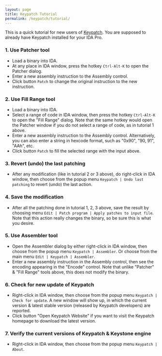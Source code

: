 ```yaml
---
layout: page
title: Keypatch Tutorial
permalink: /keypatch/tutorial/
---
```


This is a quick tutorial for new users of [Keypatch](/keypatch).
You are supposed to already have Keypatch installed for your IDA Pro.


### 1. Use **Patcher** tool

- Load a binary into IDA.
- At any place in IDA window, press the hotkey `Ctrl-Alt-K` to open the
  Patcher dialog.
- Enter a new assembly instruction to the Assembly control.
- Click button `Patch` to change the original instruction to the new instruction.


### 2. Use **Fill Range** tool

- Load a binary into IDA.
- Select a range of code in IDA window, then press the hotkey `Ctrl-Alt-K` to open
  the "Fill Range" dialog. Note that the same hotkey would open the Patcher window
  if you do not select a range of code, as in tutorial 1 above.
- Enter a new assembly instruction to the Assembly control. Alternatively, you can
  also enter a string in hexcode format, such as "0x90", "90, 91", "AAh", etc.
- Click button `Patch` to fill the selected range with the input above.


### 3. Revert (undo) the last patching

- After any modification (like in tutorial 2 or 3 above), do right-click in
  IDA window, then choose from the popup menu `Keypatch | Undo last patching`
  to revert (undo) the last action.


### 4. Save the modification

- After all the patching done in tutorial 1, 2, 3 above, save the result by choosing
  menu `Edit | Patch program | Apply patches to input file`. Note that this action
  really changes the binary, so be sure this is what you desire.


### 5. Use **Assembler** tool

- Open the Assembler dialog by either right-click in IDA window, then choose from
  the popup menu `Keypatch | Assembler`. Or choose from the main menu `Edit | Keypatch | Assembler`.
- Enter a new assembly instruction in the Assembly control, then see the encoding
  appearing in the "Encode" control. Note that unlike "Patcher" & "Fill Range"
  tools above, this does not modify the binary.


### 6. Check for new update of Keypatch

- Right-click in IDA window, then choose from the popup menu `Keypatch | Check for update`.
  A new window will show up, in which the current version & latest stable version
  (released by Keypatch developers) are reported.
- Click button "Open Keypatch Website" if you want to visit the Keypatch
  homepage to download the latest version.


### 7. Verify the current versions of Keypatch & Keystone engine

- Right-click in IDA window, then choose from the popup menu `Keypatch | About`.
